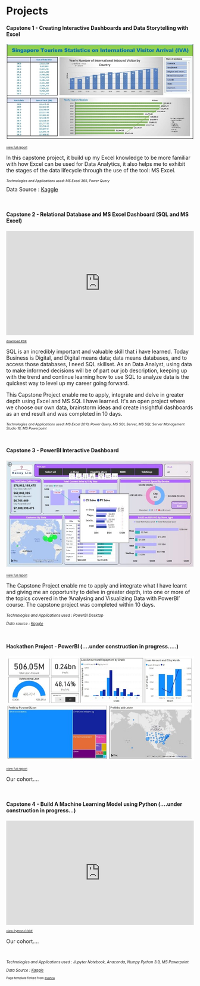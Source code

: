 # Projects

#### Capstone 1 - Creating Interactive Dashboards and Data Storytelling with Excel

<p><img src="images/cp1_excel1r1.jpg?raw=true"/></p>
<p style="font-size:8px"><a href="pdf/cp1_excel_1_pdf.pdf" target="_blank">view full report</a></p>
<p>In this capstone project, it build up my Excel knowledge to be more familiar with how Excel can be used for Data Analytics, it also helps me to exhibit the stages of the data lifecycle through the use of the tool: MS Excel.</p>
<p style="font-size:9px"><em>Technologies and Applications used: MS Excel 365, Power Query</em></p>    Data Source : <a href= "https://www.kaggle.com/" target="_blank"> Kaggle</a></em></p>
<br>

#### Capstone 2 - Relational Database and MS Excel Dashboard (SQL and MS Excel)

<iframe src="https://onedrive.live.com/embed?cid=3D36002E631A6785&amp;resid=3D36002E631A6785%21353&amp;authkey=AJ8FxzW9ay2kVHY&amp;em=2&amp;wdAr=1.7777777777777777" width="100%" height="280px" frameborder="0">This is an embedded <a target="_blank" href="https://office.com">Microsoft Office</a> presentation, powered by <a target="_blank" href="https://office.com/webapps">Office</a>.</iframe>
<p style="font-size:8px"><a href="pdf/retail_case_study_r3.pdf" target="_blank">download PDF</a></p>

<p>SQL is an incredibly important and valuable skill that i have learned. Today Business is Digital, and Digital means data; data means databases, and to access those databases, I need SQL skillset. As an Data Analyst, using data to make informed decisions will be of part our job description, keeping up with the trend and continue learning how to use SQL to analyze data is the quickest way to level up my career going forward.</p>

<p>This Capstone Project enable me to apply, integrate and delve in greater depth using Excel and MS SQL I have learned. It's an open project where we choose our own data, brainstorm ideas and create insightful dashboards as an end result and was completed in 10 days.</p>

<p style="font-size:9px"><em>Technologies and Applications used: MS Excel 2010, Power Query, MS SQL Server, MS SQL Server Management Studio 18, MS Powerpoint</em></p>
<br>

#### Capstone 3 - PowerBI Interactive Dashboard
<p><img src="images/cp3_powerbi1.JPG?raw=true"/></p>
<p style="font-size:8px"><a href="pdf/retailcasestudy_powerbi.pdf" target="_blank">view full report</a></p>
<p>The Capstone Project enable me to apply and integrate what I have learnt and giving me an opportunity to delve in greater depth, into one or more of the topics covered in the ‘Analysing and Visualizing Data with PowerBI’ course. The capstone project was completed within 10 days.</p>

<p style="font-size:10px"><em>Technologies and Applications used : PowerBI Desktop</em></p>
<p style="font-size:10px"><em>Data source : <a href= "https://www.kaggle.com/" target="_blank">Kaggle</a></em></p>
<br>

#### Hackathon Project - PowerBI (....under construction in progress.....)
<p><img src="images/housing_loan_repayment_case_study_1.jpg?raw=true"/></p>
<p style="font-size:8px"><a href="pdf/housing_loan_repayment_case_study.pdf" target="_blank">view full report</a></p>
<p>Our cohort....</p>
<br>

#### Capstone 4 - Build A Machine Learning Model using Python (....under construction in progress...)

<iframe src="https://onedrive.live.com/embed?cid=3D36002E631A6785&amp;resid=3D36002E631A6785%21350&amp;authkey=AOMdrCjQQxD3e0c&amp;em=2&amp;wdAr=1.7777777777777777" width="100%" height="280px" frameborder="0">This is an embedded <a target="_blank" href="https://office.com">Microsoft Office</a> presentation, powered by <a target="_blank" href="https://office.com/webapps">Office</a>.</iframe>
<!-- <p style="font-size:8px"><a href="pdf/used_car_price_prediction.pdf" target="_blank">download PPT</a> -->
<p style="font-size:8px"><a href="pdf/predict_audi_car_price_analysis_r1.pdf" target="_blank">view Python CODE</a></p>

<p>Our cohort....</p>

<br>
<p style="font-size:10px"><em>Technologies and Applications used : Jupyter Notebook, Anaconda, Numpy Python 3.9, MS Powerpoint</em></P>
<P style="font-size:10px"><em>Data Source : <a href= "https://www.kaggle.com/" target="_blank"> Kaggle</a></em></p>
 
<p style="font-size:8px">Page template forked from <a href="https://github.com/evanca/quick-portfolio">evanca</a></p>
<!-- Remove above link if you don't want to attibute -->
